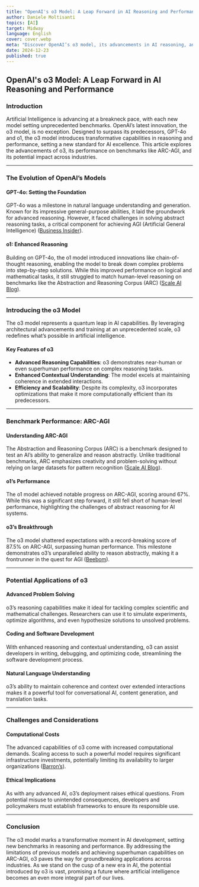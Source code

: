 ```yaml
---
title: "OpenAI's o3 Model: A Leap Forward in AI Reasoning and Performance"
author: Daniele Moltisanti
topics: [AI]
target: Midway
language: English
cover: cover.webp
meta: "Discover OpenAI’s o3 model, its advancements in AI reasoning, and record-breaking performance on ARC-AGI"
date: 2024-12-23
published: true
---
```




## OpenAI's o3 Model: A Leap Forward in AI Reasoning and Performance

### Introduction
Artificial Intelligence is advancing at a breakneck pace, with each new model setting unprecedented benchmarks. OpenAI’s latest innovation, the o3 model, is no exception. Designed to surpass its predecessors, GPT-4o and o1, the o3 model introduces transformative capabilities in reasoning and performance, setting a new standard for AI excellence. This article explores the advancements of o3, its performance on benchmarks like ARC-AGI, and its potential impact across industries.

---

### The Evolution of OpenAI’s Models

#### GPT-4o: Setting the Foundation
GPT-4o was a milestone in natural language understanding and generation. Known for its impressive general-purpose abilities, it laid the groundwork for advanced reasoning. However, it faced challenges in solving abstract reasoning tasks, a critical component for achieving AGI (Artificial General Intelligence) ([Business Insider](https://www.businessinsider.com/sam-altman-openai-new-o1-model-capabilities-agi-2024-9?utm_source=chatgpt.com)).

#### o1: Enhanced Reasoning
Building on GPT-4o, the o1 model introduced innovations like chain-of-thought reasoning, enabling the model to break down complex problems into step-by-step solutions. While this improved performance on logical and mathematical tasks, it still struggled to match human-level reasoning on benchmarks like the Abstraction and Reasoning Corpus (ARC) ([Scale AI Blog](https://scale.com/blog/first-impression-openai-o1?utm_source=chatgpt.com)).

---

### Introducing the o3 Model
The o3 model represents a quantum leap in AI capabilities. By leveraging architectural advancements and training at an unprecedented scale, o3 redefines what’s possible in artificial intelligence.

#### Key Features of o3
- **Advanced Reasoning Capabilities**: o3 demonstrates near-human or even superhuman performance on complex reasoning tasks.
- **Enhanced Contextual Understanding**: The model excels at maintaining coherence in extended interactions.
- **Efficiency and Scalability**: Despite its complexity, o3 incorporates optimizations that make it more computationally efficient than its predecessors.

---

### Benchmark Performance: ARC-AGI

#### Understanding ARC-AGI
The Abstraction and Reasoning Corpus (ARC) is a benchmark designed to test an AI’s ability to generalize and reason abstractly. Unlike traditional benchmarks, ARC emphasizes creativity and problem-solving without relying on large datasets for pattern recognition ([Scale AI Blog](https://scale.com/blog/first-impression-openai-o1?utm_source=chatgpt.com)).

#### o1’s Performance
The o1 model achieved notable progress on ARC-AGI, scoring around 67%. While this was a significant step forward, it still fell short of human-level performance, highlighting the challenges of abstract reasoning for AI systems.

#### o3’s Breakthrough
The o3 model shattered expectations with a record-breaking score of 87.5% on ARC-AGI, surpassing human performance. This milestone demonstrates o3’s unparalleled ability to reason abstractly, making it a frontrunner in the quest for AGI ([Beebom](https://beebom.com/openai-unveils-o3-model-cracks-arc-agi-benchmark/?utm_source=chatgpt.com)).

---

### Potential Applications of o3

#### Advanced Problem Solving
o3’s reasoning capabilities make it ideal for tackling complex scientific and mathematical challenges. Researchers can use it to simulate experiments, optimize algorithms, and even hypothesize solutions to unsolved problems.

#### Coding and Software Development
With enhanced reasoning and contextual understanding, o3 can assist developers in writing, debugging, and optimizing code, streamlining the software development process.

#### Natural Language Understanding
o3’s ability to maintain coherence and context over extended interactions makes it a powerful tool for conversational AI, content generation, and translation tasks.

---

### Challenges and Considerations

#### Computational Costs
The advanced capabilities of o3 come with increased computational demands. Scaling access to such a powerful model requires significant infrastructure investments, potentially limiting its availability to larger organizations ([Barron’s](https://www.barrons.com/articles/openai-o3-model-cost-chatgpt-microsoft-ca040997?utm_source=chatgpt.com)).

#### Ethical Implications
As with any advanced AI, o3’s deployment raises ethical questions. From potential misuse to unintended consequences, developers and policymakers must establish frameworks to ensure its responsible use.

---

### Conclusion
The o3 model marks a transformative moment in AI development, setting new benchmarks in reasoning and performance. By addressing the limitations of previous models and achieving superhuman capabilities on ARC-AGI, o3 paves the way for groundbreaking applications across industries. As we stand on the cusp of a new era in AI, the potential introduced by o3 is vast, promising a future where artificial intelligence becomes an even more integral part of our lives.

